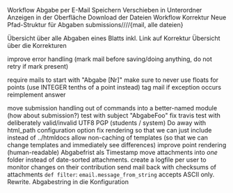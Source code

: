 

Workflow Abgabe per E-Mail
	Speichern
	Verschieben in Unterordner
	Anzeigen in der Oberfläche
	Download der Dateien
Workflow Korrektur
Neue Pfad-Struktur für Abgaben submissions/<student>/<Blatt>/<timestamp>/{mail, alle dateien}


Übersicht über alle Abgaben eines Blatts inkl. Link auf Korrektur
Übersicht über die Korrekturen


improve error handling (mark mail before saving/doing anything, do not retry if mark present)

require mails to start with "Abgabe [Nr]"
make sure to never use floats for points (use INTEGER tenths of a point instead)
tag mail if exception occurs
reimplement answer

move submission handling out of commands into a better-named module (how about submission?)
test with subject "AbgabeFoo"
fix travis
test with deliberately valid/invalid UTF8
PGP (students / system)
Do away with html_path configuration option
fix rendering so that we can just include instead of ../htmldocs
allow non-caching of templates (so that we can change templates and immediately see differences)
improve point rendering (human-readable)
Abgabefrist als Timestamp
move attachments into *one* folder instead of date-sorted attachments.
create a logfile per user to monitor changes on their contribution
send mail back with checksums of attachments
`def filter`: `email.message_from_string` accepts ASCII only. Rewrite.
Abgabestring in die Konfiguration
